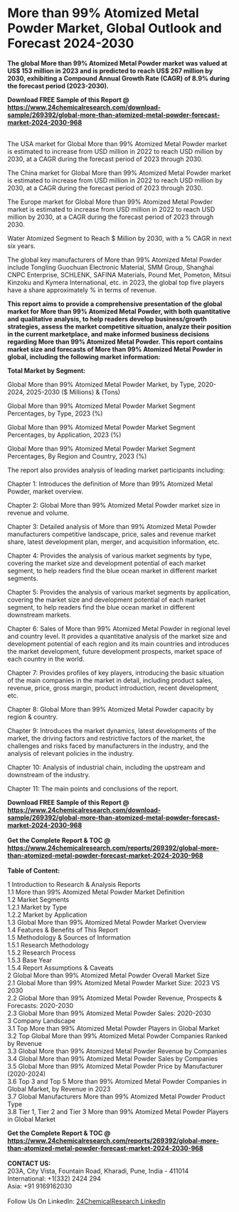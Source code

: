 <h1>More than 99% Atomized Metal Powder Market, Global Outlook and Forecast 2024-2030</h1><p><strong>The global More than 99% Atomized Metal Powder market was valued at US$ 153 million in 2023 and is predicted to reach US$ 267 million by 2030, exhibiting a Compound Annual Growth Rate (CAGR) of 8.9% during the forecast period (2023-2030).</strong></p><p>
</p><p></p><div><b>Download FREE Sample of this Report @ 
            <a href="https://www.24chemicalresearch.com/download-sample/269392/global-more-than-atomized-metal-powder-forecast-market-2024-2030-968">
            https://www.24chemicalresearch.com/download-sample/269392/global-more-than-atomized-metal-powder-forecast-market-2024-2030-968</a></b></div><br><p>
</p><p>The USA market for Global More than 99% Atomized Metal Powder market is estimated to increase from USD million in 2022 to reach USD million by 2030, at a CAGR during the forecast period of 2023 through 2030.</p><p>
</p><p>The China market for Global More than 99% Atomized Metal Powder market is estimated to increase from USD million in 2022 to reach USD million by 2030, at a CAGR during the forecast period of 2023 through 2030.</p><p>
</p><p>The Europe market for Global More than 99% Atomized Metal Powder market is estimated to increase from USD million in 2022 to reach USD million by 2030, at a CAGR during the forecast period of 2023 through 2030.</p><p>
Water Atomized Segment to Reach $ Million by 2030, with a % CAGR in next six years.</p><p>
The global key manufacturers of More than 99% Atomized Metal Powder include Tongling Guochuan Electronic Material, SMM Group, Shanghai CNPC Enterprise, SCHLENK, SAFINA Materials, Pound Met, Pometon, Mitsui Kinzoku and Kymera International, etc. in 2023, the global top five players have a share approximately % in terms of revenue.</p><p>
<strong>This report aims to provide a comprehensive presentation of the global market for More than 99% Atomized Metal Powder, with both quantitative and qualitative analysis, to help readers develop business/growth strategies, assess the market competitive situation, analyze their position in the current marketplace, and make informed business decisions regarding More than 99% Atomized Metal Powder. This report contains market size and forecasts of More than 99% Atomized Metal Powder in global, including the following market information:</strong></p><p>
</p><p>
<strong>Total Market by Segment:</strong></p><p>
Global More than 99% Atomized Metal Powder Market, by Type, 2020-2024, 2025-2030 ($ Millions) &amp; (Tons)</p><p>
Global More than 99% Atomized Metal Powder Market Segment Percentages, by Type, 2023 (%)</p><p>
</p><p>
Global More than 99% Atomized Metal Powder Market Segment Percentages, by Application, 2023 (%)</p><p>
</p><p>
Global More than 99% Atomized Metal Powder Market Segment Percentages, By Region and Country, 2023 (%)</p><p>
</p><p>
The report also provides analysis of leading market participants including:</p><p>
</p><p>
</p><p>
Chapter 1: Introduces the definition of More than 99% Atomized Metal Powder, market overview.</p><p>
Chapter 2: Global More than 99% Atomized Metal Powder market size in revenue and volume.</p><p>
Chapter 3: Detailed analysis of More than 99% Atomized Metal Powder manufacturers competitive landscape, price, sales and revenue market share, latest development plan, merger, and acquisition information, etc.</p><p>
Chapter 4: Provides the analysis of various market segments by type, covering the market size and development potential of each market segment, to help readers find the blue ocean market in different market segments.</p><p>
Chapter 5: Provides the analysis of various market segments by application, covering the market size and development potential of each market segment, to help readers find the blue ocean market in different downstream markets.</p><p>
Chapter 6: Sales of More than 99% Atomized Metal Powder in regional level and country level. It provides a quantitative analysis of the market size and development potential of each region and its main countries and introduces the market development, future development prospects, market space of each country in the world.</p><p>
Chapter 7: Provides profiles of key players, introducing the basic situation of the main companies in the market in detail, including product sales, revenue, price, gross margin, product introduction, recent development, etc.</p><p>
Chapter 8: Global More than 99% Atomized Metal Powder capacity by region &amp; country.</p><p>
Chapter 9: Introduces the market dynamics, latest developments of the market, the driving factors and restrictive factors of the market, the challenges and risks faced by manufacturers in the industry, and the analysis of relevant policies in the industry.</p><p>
Chapter 10: Analysis of industrial chain, including the upstream and downstream of the industry.</p><p>
Chapter 11: The main points and conclusions of the report.</p><div><b>Download FREE Sample of this Report @ 
            <a href="https://www.24chemicalresearch.com/download-sample/269392/global-more-than-atomized-metal-powder-forecast-market-2024-2030-968">
            https://www.24chemicalresearch.com/download-sample/269392/global-more-than-atomized-metal-powder-forecast-market-2024-2030-968</a></b></div><br><div><b>Get the Complete Report & TOC @ 
            <a href="https://www.24chemicalresearch.com/reports/269392/global-more-than-atomized-metal-powder-forecast-market-2024-2030-968">
            https://www.24chemicalresearch.com/reports/269392/global-more-than-atomized-metal-powder-forecast-market-2024-2030-968</a></b></div><br>
            <b>Table of Content:</b><p>1 Introduction to Research & Analysis Reports<br />
    1.1 More than 99% Atomized Metal Powder Market Definition<br />
    1.2 Market Segments<br />
        1.2.1 Market by Type<br />
        1.2.2 Market by Application<br />
    1.3 Global More than 99% Atomized Metal Powder Market Overview<br />
    1.4 Features & Benefits of This Report<br />
    1.5 Methodology & Sources of Information<br />
        1.5.1 Research Methodology<br />
        1.5.2 Research Process<br />
        1.5.3 Base Year<br />
        1.5.4 Report Assumptions & Caveats<br />
2 Global More than 99% Atomized Metal Powder Overall Market Size<br />
    2.1 Global More than 99% Atomized Metal Powder Market Size: 2023 VS 2030<br />
    2.2 Global More than 99% Atomized Metal Powder Revenue, Prospects & Forecasts: 2020-2030<br />
    2.3 Global More than 99% Atomized Metal Powder Sales: 2020-2030<br />
3 Company Landscape<br />
    3.1 Top More than 99% Atomized Metal Powder Players in Global Market<br />
    3.2 Top Global More than 99% Atomized Metal Powder Companies Ranked by Revenue<br />
    3.3 Global More than 99% Atomized Metal Powder Revenue by Companies<br />
    3.4 Global More than 99% Atomized Metal Powder Sales by Companies<br />
    3.5 Global More than 99% Atomized Metal Powder Price by Manufacturer (2020-2024)<br />
    3.6 Top 3 and Top 5 More than 99% Atomized Metal Powder Companies in Global Market, by Revenue in 2023<br />
    3.7 Global Manufacturers More than 99% Atomized Metal Powder Product Type<br />
    3.8 Tier 1, Tier 2 and Tier 3 More than 99% Atomized Metal Powder Players in Global Market<br />
    </p><div><b>Get the Complete Report & TOC @ 
            <a href="https://www.24chemicalresearch.com/reports/269392/global-more-than-atomized-metal-powder-forecast-market-2024-2030-968">
            https://www.24chemicalresearch.com/reports/269392/global-more-than-atomized-metal-powder-forecast-market-2024-2030-968</a></b></div><br><b>CONTACT US:</b><br>
            203A, City Vista, Fountain Road, Kharadi, Pune, India - 411014<br>
            International: +1(332) 2424 294<br>
            Asia: +91 9169162030 <br><br>
            Follow Us On LinkedIn: <a href="https://www.linkedin.com/company/24chemicalresearch/">24ChemicalResearch LinkedIn</a>